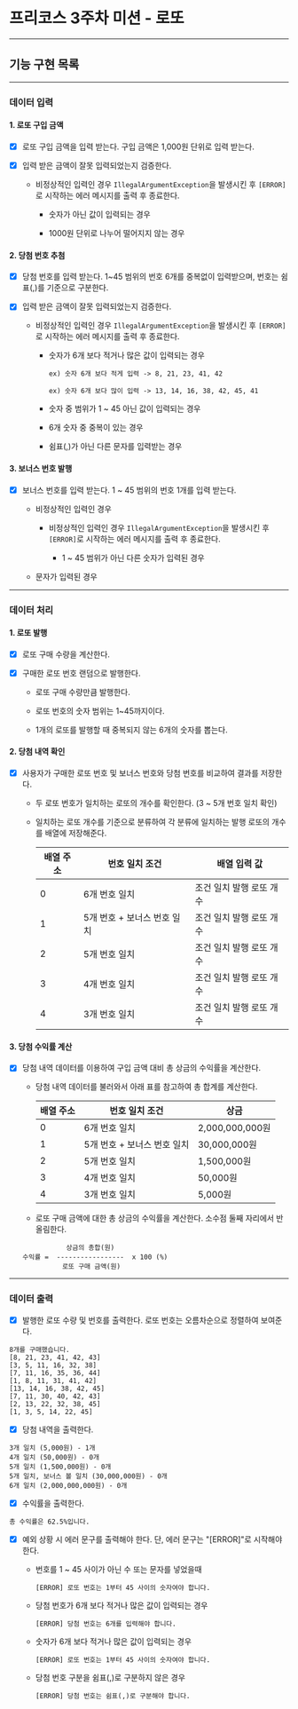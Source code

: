 # 프리코스 3주차 미션 - 로또

---

## 기능 구현 목록

---

### 데이터 입력

#### 1. 로또 구입 금액

- [x] 로또 구입 금액을 입력 받는다. 구입 금액은 1,000원 단위로 입력 받는다.

- [x] 입력 받은 금액이 잘못 입력되었는지 검증한다.

    - 비정상적인 입력인 경우 `IllegalArgumentException`을 발생시킨 후 `[ERROR]`로 시작하는 에러 메시지를 출력 후 종료한다.

        - 숫자가 아닌 값이 입력되는 경우

        - 1000원 단위로 나누어 떨어지지 않는 경우

#### 2. 당첨 번호 추첨

- [x] 당첨 번호를 입력 받는다. 1~45 범위의 번호 6개를 중복없이 입력받으며, 번호는 쉼표(,)를 기준으로 구분한다.

- [x] 입력 받은 금액이 잘못 입력되었는지 검증한다.

    - 비정상적인 입력인 경우 `IllegalArgumentException`을 발생시킨 후 `[ERROR]`로 시작하는 에러 메시지를 출력 후 종료한다.

        - 숫자가 6개 보다 적거나 많은 값이 입력되는 경우
      
          ```
          ex) 숫자 6개 보다 적게 입력 -> 8, 21, 23, 41, 42
          
          ex) 숫자 6개 보다 많이 입력 -> 13, 14, 16, 38, 42, 45, 41
          ```
          
        - 숫자 중 범위가 1 ~ 45 아닌 값이 입력되는 경우

        - 6개 숫자 중 중복이 있는 경우

        - 쉼표(,)가 아닌 다른 문자를 입력받는 경우

#### 3. 보너스 번호 발행

- [x] 보너스 번호를 입력 받는다. 1 ~ 45 범위의 번호 1개를 입력 받는다.

    - 비정상적인 입력인 경우

        - 비정상적인 입력인 경우 `IllegalArgumentException`을 발생시킨 후 `[ERROR]`로 시작하는 에러 메시지를 출력 후 종료한다.

            - 1 ~ 45 범위가 아닌 다른 숫자가 입력된 경우
              
  - 문자가 입력된 경우

---

### 데이터 처리

#### 1. 로또 발행

- [X] 로또 구매 수량을 계산한다.

- [x] 구매한 로또 번호 랜덤으로 발행한다.

  - 로또 구매 수량만큼 발행한다.

  - 로또 번호의 숫자 범위는 1~45까지이다.
  
  - 1개의 로또를 발행할 때 중복되지 않는 6개의 숫자를 뽑는다.

#### 2. 당첨 내역 확인

- [x] 사용자가 구매한 로또 번호 및 보너스 번호와 당첨 번호를 비교하여 결과를 저장한다.

    - 두 로또 번호가 일치하는 로또의 개수를 확인한다. (3 ~ 5개 번호 일치 확인)

    - 일치하는 로또 개수를 기준으로 분류하여 각 분류에 일치하는 발행 로또의 개수를 배열에 저장해준다.
    
      |배열 주소|번호 일치 조건|배열 입력 값|
      |-----|--------|--------|
      | 0 |6개 번호 일치|조건 일치 발행 로또 개수|
      | 1 |5개 번호 + 보너스 번호 일치|조건 일치 발행 로또 개수|
      | 2 |5개 번호 일치|조건 일치 발행 로또 개수|
      | 3 |4개 번호 일치|조건 일치 발행 로또 개수|
      | 4 |3개 번호 일치|조건 일치 발행 로또 개수|  

      

#### 3. 당첨 수익률 계산

- [x] 당첨 내역 데이터를 이용하여 구입 금액 대비 총 상금의 수익률을 계산한다.

  - 당첨 내역 데이터를 불러와서 아래 표를 참고하여 총 합계를 계산한다.
  
    |배열 주소|번호 일치 조건|상금|
    |-----|--------|--------|
    | 0 |6개 번호 일치|2,000,000,000원|
    | 1 |5개 번호 + 보너스 번호 일치|30,000,000원|
    | 2 |5개 번호 일치|1,500,000원|
    | 3 |4개 번호 일치|50,000원|
    | 4 |3개 번호 일치|5,000원|
    
  - 로또 구매 금액에 대한 총 상금의 수익률을 계산한다. 소수점 둘째 자리에서 반올림한다.
  
  ```
             상금의 총합(원)
  수익률 =  -----------------  x 100 (%) 
            로또 구매 금액(원)
  ```
  
---

### 데이터 출력

 - [x] 발행한 로또 수량 및 번호를 출력한다. 로또 번호는 오름차순으로 정렬하여 보여준다.
 
 ```
8개를 구매했습니다.
[8, 21, 23, 41, 42, 43] 
[3, 5, 11, 16, 32, 38] 
[7, 11, 16, 35, 36, 44] 
[1, 8, 11, 31, 41, 42] 
[13, 14, 16, 38, 42, 45] 
[7, 11, 30, 40, 42, 43] 
[2, 13, 22, 32, 38, 45] 
[1, 3, 5, 14, 22, 45]
```

- [x] 당첨 내역을 출력한다.

```
3개 일치 (5,000원) - 1개
4개 일치 (50,000원) - 0개
5개 일치 (1,500,000원) - 0개
5개 일치, 보너스 볼 일치 (30,000,000원) - 0개
6개 일치 (2,000,000,000원) - 0개
```

- [x] 수익률을 출력한다.

```
총 수익률은 62.5%입니다.
```

- [x] 예외 상황 시 에러 문구를 출력해야 한다. 단, 에러 문구는 "[ERROR]"로 시작해야 한다.

  - 번호를 1 ~ 45 사이가 아닌 수 또는 문자를 넣었을때
    ```
    [ERROR] 로또 번호는 1부터 45 사이의 숫자여야 합니다.
    ```

  - 당첨 번호가 6개 보다 적거나 많은 값이 입력되는 경우
    ```
    [ERROR] 당첨 번호는 6개를 입력해야 합니다.
    ```

  - 숫자가 6개 보다 적거나 많은 값이 입력되는 경우
    ```
    [ERROR] 로또 번호는 1부터 45 사이의 숫자여야 합니다.
    ```

  - 당첨 번호 구분을 쉼표(,)로 구분하지 않은 경우
    ```
    [ERROR] 당첨 번호는 쉼표(,)로 구분해야 합니다.
    ```
